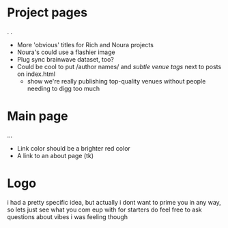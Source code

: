 # Project pages
. .
- More 'obvious' titles for Rich and Noura projects
- Noura's could use a flashier image
- Plug sync brainwave dataset, too?
- Could be cool to put /author names/ and *subtle venue tags* next to posts on index.html
    - show we're really publishing top-quality venues without people needing to digg too much

# Main page
...
- Link color should be a brighter red color
- A link to an about page (tk)

# Logo
i had a pretty specific idea, but actually i dont want to prime you in any way, so lets just see what you com eup with for starters
do feel free to ask questions about vibes i was feeling though
